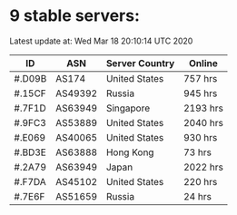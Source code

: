 # 9 stable servers:

Latest update at: Wed Mar 18 20:10:14 UTC 2020

| ID | ASN | Server Country | Online |
| -- | --- | -------------- | ------ |
| #.D09B | AS174 | United States | 757 hrs |
| #.15CF | AS49392 | Russia | 945 hrs |
| #.7F1D | AS63949 | Singapore | 2193 hrs |
| #.9FC3 | AS53889 | United States | 2040 hrs |
| #.E069 | AS40065 | United States | 930 hrs |
| #.BD3E | AS63888 | Hong Kong | 73 hrs |
| #.2A79 | AS63949 | Japan | 2022 hrs |
| #.F7DA | AS45102 | United States | 220 hrs |
| #.7E6F | AS51659 | Russia | 24 hrs |

